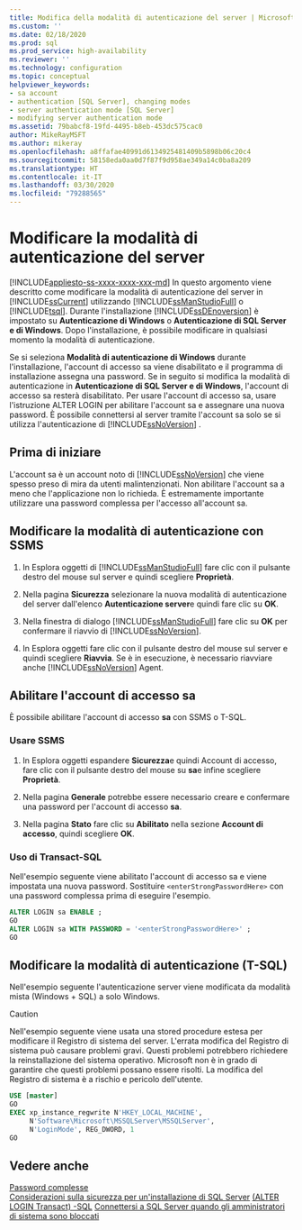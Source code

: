 ```yaml
---
title: Modifica della modalità di autenticazione del server | Microsoft Docs
ms.custom: ''
ms.date: 02/18/2020
ms.prod: sql
ms.prod_service: high-availability
ms.reviewer: ''
ms.technology: configuration
ms.topic: conceptual
helpviewer_keywords:
- sa account
- authentication [SQL Server], changing modes
- server authentication mode [SQL Server]
- modifying server authentication mode
ms.assetid: 79babcf8-19fd-4495-b8eb-453dc575cac0
author: MikeRayMSFT
ms.author: mikeray
ms.openlocfilehash: a8ffafae40991d6134925481409b5898b06c20c4
ms.sourcegitcommit: 58158eda0aa0d7f87f9d958ae349a14c0ba8a209
ms.translationtype: HT
ms.contentlocale: it-IT
ms.lasthandoff: 03/30/2020
ms.locfileid: "79288565"
---
```

# <a name="change-server-authentication-mode"></a>Modificare la modalità di autenticazione del server

[!INCLUDE[appliesto-ss-xxxx-xxxx-xxx-md](../../includes/appliesto-ss-xxxx-xxxx-xxx-md.md)]
In questo argomento viene descritto come modificare la modalità di autenticazione del server in [!INCLUDE[ssCurrent](../../includes/sscurrent-md.md)] utilizzando [!INCLUDE[ssManStudioFull](../../includes/ssmanstudiofull-md.md)] o [!INCLUDE[tsql](../../includes/tsql-md.md)]. Durante l'installazione [!INCLUDE[ssDEnoversion](../../includes/ssdenoversion-md.md)] è impostato su **Autenticazione di Windows** o **Autenticazione di SQL Server e di Windows**. Dopo l'installazione, è possibile modificare in qualsiasi momento la modalità di autenticazione.

Se si seleziona **Modalità di autenticazione di Windows** durante l'installazione, l'account di accesso sa viene disabilitato e il programma di installazione assegna una password. Se in seguito si modifica la modalità di autenticazione in **Autenticazione di SQL Server e di Windows**, l'account di accesso sa resterà disabilitato. Per usare l'account di accesso sa, usare l'istruzione ALTER LOGIN per abilitare l'account sa e assegnare una nuova password. È possibile connettersi al server tramite l'account sa solo se si utilizza l'autenticazione di [!INCLUDE[ssNoVersion](../../includes/ssnoversion-md.md)] .

## <a name="before-you-begin"></a>Prima di iniziare

L'account sa è un account noto di [!INCLUDE[ssNoVersion](../../includes/ssnoversion-md.md)] che viene spesso preso di mira da utenti malintenzionati. Non abilitare l'account sa a meno che l'applicazione non lo richieda. È estremamente importante utilizzare una password complessa per l'accesso all'account sa.

## <a name="change-authentication-mode-with-ssms"></a>Modificare la modalità di autenticazione con SSMS

1. In Esplora oggetti di [!INCLUDE[ssManStudioFull](../../includes/ssmanstudiofull-md.md)] fare clic con il pulsante destro del mouse sul server e quindi scegliere **Proprietà**.

2. Nella pagina **Sicurezza** selezionare la nuova modalità di autenticazione del server dall'elenco **Autenticazione server**e quindi fare clic su **OK**.

3. Nella finestra di dialogo [!INCLUDE[ssManStudioFull](../../includes/ssmanstudiofull-md.md)] fare clic su **OK** per confermare il riavvio di [!INCLUDE[ssNoVersion](../../includes/ssnoversion-md.md)].

4. In Esplora oggetti fare clic con il pulsante destro del mouse sul server e quindi scegliere **Riavvia**. Se è in esecuzione, è necessario riavviare anche [!INCLUDE[ssNoVersion](../../includes/ssnoversion-md.md)] Agent.

## <a name="enable-sa-login"></a>Abilitare l'account di accesso sa

È possibile abilitare l'account di accesso **sa** con SSMS o T-SQL.

### <a name="use-ssms"></a>Usare SSMS

1. In Esplora oggetti espandere **Sicurezza**e quindi Account di accesso, fare clic con il pulsante destro del mouse su **sa**e infine scegliere **Proprietà**.

2. Nella pagina **Generale** potrebbe essere necessario creare e confermare una password per l'account di accesso **sa**.

3. Nella pagina **Stato** fare clic su **Abilitato** nella sezione **Account di accesso**, quindi scegliere **OK**.

### <a name="using-transact-sql"></a>Uso di Transact-SQL

Nell'esempio seguente viene abilitato l'account di accesso sa e viene impostata una nuova password. Sostituire `<enterStrongPasswordHere>` con una password complessa prima di eseguire l'esempio.

```sql  
ALTER LOGIN sa ENABLE ;  
GO  
ALTER LOGIN sa WITH PASSWORD = '<enterStrongPasswordHere>' ;  
GO  
```

## <a name="change-authentication-mode-t-sql"></a>Modificare la modalità di autenticazione (T-SQL)

Nell'esempio seguente l'autenticazione server viene modificata da modalità mista (Windows + SQL) a solo Windows.

> [!CAUTION]
> Nell'esempio seguente viene usata una stored procedure estesa per modificare il Registro di sistema del server. L'errata modifica del Registro di sistema può causare problemi gravi. Questi problemi potrebbero richiedere la reinstallazione del sistema operativo. Microsoft non è in grado di garantire che questi problemi possano essere risolti. La modifica del Registro di sistema è a rischio e pericolo dell'utente.

```sql
USE [master]
GO
EXEC xp_instance_regwrite N'HKEY_LOCAL_MACHINE', 
     N'Software\Microsoft\MSSQLServer\MSSQLServer',
     N'LoginMode', REG_DWORD, 1
GO
```

## <a name="see-also"></a>Vedere anche

 [Password complesse](../../relational-databases/security/strong-passwords.md)   
 [Considerazioni sulla sicurezza per un'installazione di SQL Server](../../sql-server/install/security-considerations-for-a-sql-server-installation.md) [&#40;ALTER LOGIN Transact&#41; -SQL](../../t-sql/statements/alter-login-transact-sql.md) [Connettersi a SQL Server quando gli amministratori di sistema sono bloccati](../../database-engine/configure-windows/connect-to-sql-server-when-system-administrators-are-locked-out.md)
